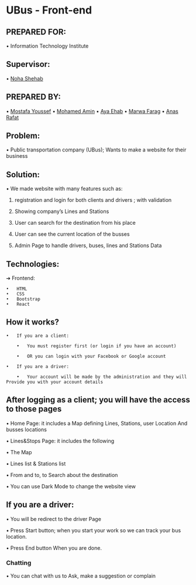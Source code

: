 # UBus - Front-end

## PREPARED FOR:

• Information Technology Institute

## Supervisor:

• [Noha Shehab](https://github.com/NohaAShehab)

## PREPARED BY:

• [Mostafa Youssef](https://github.com/Mostafa-YMS)
• [Mohamed Amin](https://github.com/mohamed000123)
• [Aya Ehab](https://github.com/ayyaehab)
• [Marwa Farag](https://github.com/marwafarg)
• [Anas Rafat](https://github.com/anasRafat)

## Problem:

• Public transportation company (UBus); Wants to make a website for their business

## Solution:

• We made website with many features such as:

1. registration and login for both clients and drivers ; with validation

2. Showing company’s Lines and Stations

3. User can search for the destination from his place

4. User can see the current location of the busses

5. Admin Page to handle drivers, buses, lines and Stations Data

## Technologies:

➔ Frontend:

    •	HTML
    •	CSS
    •	Bootstrap
    •	React

## How it works?

    •	If you are a client:

        •	You must register first (or login if you have an account)

        •	OR you can login with your Facebook or Google account

    •	If you are a driver:

        •	Your account will be made by the administration and they will Provide you with your account details

## After logging as a client; you will have the access to those pages

• Home Page: it includes a Map defining Lines, Stations, user Location And busses locations

• Lines&Stops Page: it includes the following

• The Map

• Lines list & Stations list

• From and to, to Search about the destination

• You can use Dark Mode to change the website view

## If you are a driver:

• You will be redirect to the driver Page

• Press Start button; when you start your work so we can track your bus location.

• Press End button When you are done.

### Chatting

• You can chat with us to Ask, make a suggestion or complain
